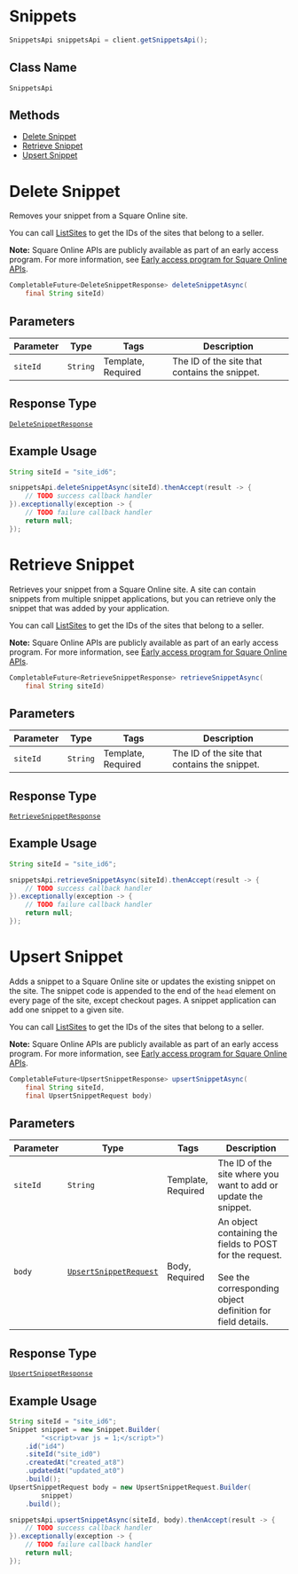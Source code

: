 # Snippets

```java
SnippetsApi snippetsApi = client.getSnippetsApi();
```

## Class Name

`SnippetsApi`

## Methods

* [Delete Snippet](/doc/api/snippets.md#delete-snippet)
* [Retrieve Snippet](/doc/api/snippets.md#retrieve-snippet)
* [Upsert Snippet](/doc/api/snippets.md#upsert-snippet)


# Delete Snippet

Removes your snippet from a Square Online site.

You can call [ListSites](/doc/api/sites.md#list-sites) to get the IDs of the sites that belong to a seller.

__Note:__ Square Online APIs are publicly available as part of an early access program. For more information, see [Early access program for Square Online APIs](https://developer.squareup.com/docs/online-api#early-access-program-for-square-online-apis).

```java
CompletableFuture<DeleteSnippetResponse> deleteSnippetAsync(
    final String siteId)
```

## Parameters

| Parameter | Type | Tags | Description |
|  --- | --- | --- | --- |
| `siteId` | `String` | Template, Required | The ID of the site that contains the snippet. |

## Response Type

[`DeleteSnippetResponse`](/doc/models/delete-snippet-response.md)

## Example Usage

```java
String siteId = "site_id6";

snippetsApi.deleteSnippetAsync(siteId).thenAccept(result -> {
    // TODO success callback handler
}).exceptionally(exception -> {
    // TODO failure callback handler
    return null;
});
```


# Retrieve Snippet

Retrieves your snippet from a Square Online site. A site can contain snippets from multiple snippet applications, but you can retrieve only the snippet that was added by your application.

You can call [ListSites](/doc/api/sites.md#list-sites) to get the IDs of the sites that belong to a seller.

__Note:__ Square Online APIs are publicly available as part of an early access program. For more information, see [Early access program for Square Online APIs](https://developer.squareup.com/docs/online-api#early-access-program-for-square-online-apis).

```java
CompletableFuture<RetrieveSnippetResponse> retrieveSnippetAsync(
    final String siteId)
```

## Parameters

| Parameter | Type | Tags | Description |
|  --- | --- | --- | --- |
| `siteId` | `String` | Template, Required | The ID of the site that contains the snippet. |

## Response Type

[`RetrieveSnippetResponse`](/doc/models/retrieve-snippet-response.md)

## Example Usage

```java
String siteId = "site_id6";

snippetsApi.retrieveSnippetAsync(siteId).thenAccept(result -> {
    // TODO success callback handler
}).exceptionally(exception -> {
    // TODO failure callback handler
    return null;
});
```


# Upsert Snippet

Adds a snippet to a Square Online site or updates the existing snippet on the site.
The snippet code is appended to the end of the `head` element on every page of the site, except checkout pages. A snippet application can add one snippet to a given site.

You can call [ListSites](/doc/api/sites.md#list-sites) to get the IDs of the sites that belong to a seller.

__Note:__ Square Online APIs are publicly available as part of an early access program. For more information, see [Early access program for Square Online APIs](https://developer.squareup.com/docs/online-api#early-access-program-for-square-online-apis).

```java
CompletableFuture<UpsertSnippetResponse> upsertSnippetAsync(
    final String siteId,
    final UpsertSnippetRequest body)
```

## Parameters

| Parameter | Type | Tags | Description |
|  --- | --- | --- | --- |
| `siteId` | `String` | Template, Required | The ID of the site where you want to add or update the snippet. |
| `body` | [`UpsertSnippetRequest`](/doc/models/upsert-snippet-request.md) | Body, Required | An object containing the fields to POST for the request.<br><br>See the corresponding object definition for field details. |

## Response Type

[`UpsertSnippetResponse`](/doc/models/upsert-snippet-response.md)

## Example Usage

```java
String siteId = "site_id6";
Snippet snippet = new Snippet.Builder(
        "<script>var js = 1;</script>")
    .id("id4")
    .siteId("site_id0")
    .createdAt("created_at8")
    .updatedAt("updated_at0")
    .build();
UpsertSnippetRequest body = new UpsertSnippetRequest.Builder(
        snippet)
    .build();

snippetsApi.upsertSnippetAsync(siteId, body).thenAccept(result -> {
    // TODO success callback handler
}).exceptionally(exception -> {
    // TODO failure callback handler
    return null;
});
```

